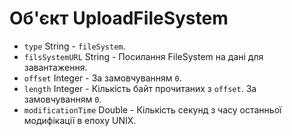 # Об'єкт UploadFileSystem

* `type` String - `fileSystem`.
* `filsSystemURL` String - Посилання FileSystem на дані для завантаження.
* `offset` Integer - За замовчуванням `0`.
* `length` Integer - Кількість байт прочитаних з `offset`. За замовчуванням `0`.
* `modificationTime` Double - Кількість секунд з часу останньої модифікації в епоху UNIX.
